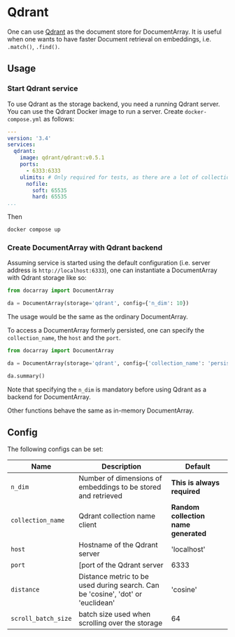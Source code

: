 # Qdrant

One can use [Qdrant](https://qdrant.tech) as the document store for DocumentArray. It is useful when one wants to have faster Document retrieval on embeddings, i.e. `.match()`, `.find()`.


## Usage

### Start Qdrant service

To use Qdrant as the storage backend, you need a running Qdrant server. You can use the Qdrant Docker image to run a 
server. Create `docker-compose.yml` as follows:

```yaml
---
version: '3.4'
services:
  qdrant:
    image: qdrant/qdrant:v0.5.1
    ports:
      - 6333:6333
    ulimits: # Only required for tests, as there are a lot of collections created
      nofile:
        soft: 65535
        hard: 65535
...
```

Then

```bash
docker compose up
```

### Create DocumentArray with Qdrant backend

Assuming service is started using the default configuration (i.e. server address is `http://localhost:6333`), one can 
instantiate a DocumentArray with Qdrant storage like so:

```python
from docarray import DocumentArray

da = DocumentArray(storage='qdrant', config={'n_dim': 10})
```

The usage would be the same as the ordinary DocumentArray.

To access a DocumentArray formerly persisted, one can specify the `collection_name`, the `host`  and the `port`. 


```python
from docarray import DocumentArray

da = DocumentArray(storage='qdrant', config={'collection_name': 'persisted', 'host': 'localhost', 'port': '6333', 'n_dim': 10})

da.summary()
```

Note that specifying the `n_dim` is mandatory before using Qdrant as a backend for DocumentArray.

Other functions behave the same as in-memory DocumentArray.

## Config

The following configs can be set:

| Name                 | Description                                                                     | Default                              |
|----------------------|---------------------------------------------------------------------------------|--------------------------------------|
| `n_dim`              | Number of dimensions of embeddings to be stored and retrieved                   | **This is always required**          |
| `collection_name`    | Qdrant collection name client                                                   | **Random collection name generated** |
| `host`               | Hostname of the Qdrant server                                                   | 'localhost'                          |
| `port`               | [port of the Qdrant server                                                      | 6333                                 |
| `distance`           | Distance metric to be used during search. Can be 'cosine', 'dot' or 'euclidean' | 'cosine'                             |
| `scroll_batch_size`  | batch size used when scrolling over the storage                                 | 64                                   |
